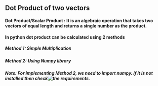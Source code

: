 ## Dot Product of two vectors 
#### Dot Product/Scalar Product : It is an algebraic operation that takes two vectors of equal length and returns a single number as the product.

#### In python dot product can be calculated using 2 methods

##### Method 1: Simple Multiplication 
##### Method 2: Using Numpy library

##### Note: For implementing Method 2, we need to import numpy. If it is not installed then check![the requirements]().

